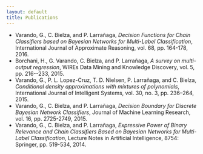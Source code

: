 ```yaml
---
layout: default
title: Publications
---
```

 
- Varando, G., C. Bielza, and P. Larrañaga, *Decision Functions for Chain Classifiers based on Bayesian Networks for Multi-Label Classification*, International Journal of Approximate Reasoning, vol. 68, pp. 164-178, 2016. 
- Borchani, H., G. Varando, C. Bielza, and P. Larrañaga, *A survey on multi-output regression*, WIREs Data Mining and Knowledge Discovery, vol. 5, pp. 216--233, 2015.
- Varando, G., P. L. Lopez-Cruz, T. D. Nielsen, P. Larrañaga, and C. Bielza, *Conditional density approximations with mixtures of polynomials*, International Journal of Intelligent Systems, vol. 30, no. 3, pp. 236–264, 2015. 
- Varando, G., C. Bielza, and P. Larrañaga, *Decision Boundary for Discrete Bayesian Network Classifiers*, Journal of Machine Learning Research, vol. 16, pp. 2725-2749, 2015.
- Varando, G., C. Bielza, and P. Larrañaga, *Expressive Power of Binary Relevance and Chain Classifiers Based on Bayesian Networks for Multi-Label Classification*, Lecture Notes in Artificial Intelligence, 8754: Springer, pp. 519-534, 2014.
